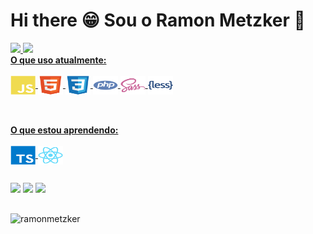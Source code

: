 # Hi there 😁 Sou o Ramon Metzker 🚀
<div>
  <a href="https://github.com/ramonmetzker">
  <img height="180em" src="https://github-readme-stats.vercel.app/api?username=ramonmetzker&show_icons=true&theme=synthwave&include_all_commits=true&count_private=true"/>
  <img height="180em" src="https://github-readme-stats.vercel.app/api/top-langs/?username=ramonmetzker&layout=compact&langs_count=8&theme=synthwave"/>
</div>
  
<div style="display: inline_block">
  <b>O que uso atualmente: </b> <br><br>
  <img align="center" alt="I use Js" height="30" width="40" src="https://raw.githubusercontent.com/devicons/devicon/master/icons/javascript/javascript-plain.svg">
  <img align="center" alt="I use HTML" height="30" width="40" src="https://raw.githubusercontent.com/devicons/devicon/master/icons/html5/html5-original.svg">
  <img align="center" alt="I use CSS" height="30" width="40" src="https://raw.githubusercontent.com/devicons/devicon/master/icons/css3/css3-original.svg">
  <img align="center" alt="I use PHP" height="30" width="40" src="https://raw.githubusercontent.com/devicons/devicon/master/icons/php/php-plain.svg">
  <img align="center" alt="I use Sass" height="30" width="40" src="https://raw.githubusercontent.com/devicons/devicon/master/icons/sass/sass-original.svg">
  <img align="center" alt="I use LESS" height="30" width="40" src="https://raw.githubusercontent.com/devicons/devicon/master/icons/less/less-plain-wordmark.svg">
  
  
  <br><br>
  <b>O que estou aprendendo: </b><br><br>
  <img align="center" alt="Im learning Ts" height="30" width="40" src="https://raw.githubusercontent.com/devicons/devicon/master/icons/typescript/typescript-plain.svg">
  <img align="center" alt="Im learning React" height="30" width="40" src="https://raw.githubusercontent.com/devicons/devicon/master/icons/react/react-original.svg">
</div>
  
  ##
  
<div> 
  <a href="https://instagram.com/ramontzk" target="_blank"><img src="https://img.shields.io/badge/-Instagram-%23E4405F?style=for-the-badge&logo=instagram&logoColor=white" target="_blank"></a>
  <a href = "mailto:ramon@metzker.com.br"><img src="https://img.shields.io/badge/-Gmail-%23333?style=for-the-badge&logo=gmail&logoColor=white" target="_blank"></a>
  <a href="https://www.linkedin.com/in/ramon-metzker" target="_blank"><img src="https://img.shields.io/badge/-LinkedIn-%230077B5?style=for-the-badge&logo=linkedin&logoColor=white" target="_blank"></a> 
 
##
  
  <img src="https://komarev.com/ghpvc/?username=ramonmetzker&color=green" alt="ramonmetzker" />
</div>
